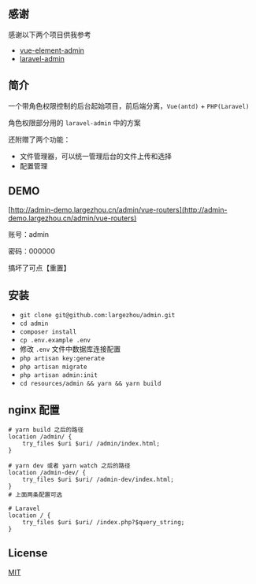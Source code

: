 ## 感谢

感谢以下两个项目供我参考

- [vue-element-admin](https://github.com/PanJiaChen/vue-element-admin)
- [laravel-admin](https://github.com/z-song/laravel-admin)

## 简介

一个带角色权限控制的后台起始项目，前后端分离，`Vue(antd)` + `PHP(Laravel)`

角色权限部分用的 `laravel-admin` 中的方案

还附赠了两个功能：

- 文件管理器，可以统一管理后台的文件上传和选择
- 配置管理

## DEMO

[http://admin-demo.largezhou.cn/admin/vue-routers](http://admin-demo.largezhou.cn/admin/vue-routers)

账号：admin

密码：000000

搞坏了可点【重置】

## 安装

- `git clone git@github.com:largezhou/admin.git`
- `cd admin`
- `composer install`
- `cp .env.example .env`
- 修改 `.env` 文件中数据库连接配置
- `php artisan key:generate`
- `php artisan migrate`
- `php artisan admin:init`
- `cd resources/admin && yarn && yarn build`

## nginx 配置

```nginx
# yarn build 之后的路径
location /admin/ {
    try_files $uri $uri/ /admin/index.html;
}

# yarn dev 或者 yarn watch 之后的路径
location /admin-dev/ {
    try_files $uri $uri/ /admin-dev/index.html;
}
# 上面两条配置可选

# Laravel
location / {
    try_files $uri $uri/ /index.php?$query_string;
}
```

## License
[MIT](LICENSE)
